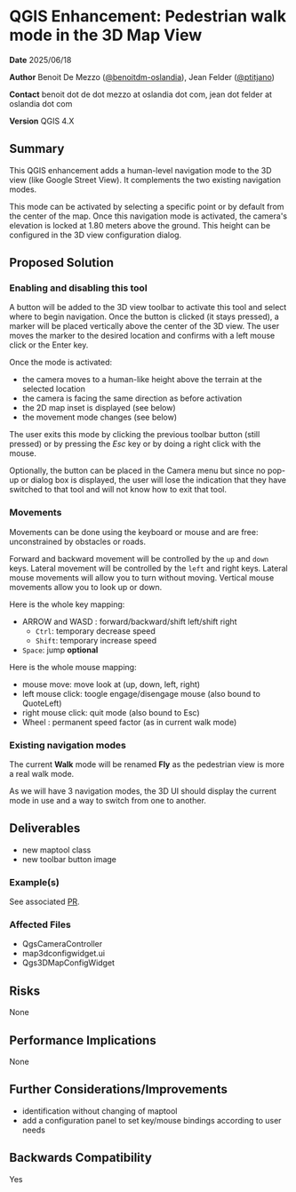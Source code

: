 # QGIS Enhancement: Pedestrian walk mode in the 3D Map View

**Date** 2025/06/18

**Author** Benoit De Mezzo ([@benoitdm-oslandia](https://github.com/benoitdm-oslandia)), Jean Felder ([@ptitjano](https://github.com/ptitjano))

**Contact** benoit dot de dot mezzo at oslandia dot com, jean dot felder at oslandia dot com

**Version** QGIS 4.X

## Summary

This QGIS enhancement adds a human-level navigation mode to the 3D view (like Google Street View). It complements the two existing navigation modes.

This mode can be activated by selecting a specific point or by default from the center of the map. Once this navigation mode is activated, the camera's elevation is locked at 1.80 meters above the ground. This height can be configured in the 3D view configuration dialog.

## Proposed Solution

### Enabling and disabling this tool

A button will be added to the 3D view toolbar to activate this tool and select where to begin navigation. Once the button is clicked (it stays pressed), a marker will be placed vertically above the center of the 3D view. The user moves the marker to the desired location and confirms with a left mouse click or the Enter key.

Once the mode is activated:

* the camera moves to a human-like height above the terrain at the selected location
* the camera is facing the same direction as before activation
* the 2D map inset is displayed (see below)
* the movement mode changes (see below)

The user exits this mode by clicking the previous toolbar button (still pressed) or by pressing the *Esc* key or by doing a right click with the mouse.

Optionally, the button can be placed in the Camera menu but since no pop-up or dialog box is displayed, the user will lose the indication that they have switched to that tool and will not know how to exit that tool.

### Movements

Movements can be done using the keyboard or mouse and are free: unconstrained by obstacles or roads.

Forward and backward movement will be controlled by the `up` and `down` keys. Lateral movement will be controlled by the `left` and right keys. Lateral mouse movements will allow you to turn without moving. Vertical mouse movements allow you to look up or down.

Here is the whole key mapping:

* ARROW and WASD : forward/backward/shift left/shift right
  * `Ctrl`: temporary decrease speed
  * `Shift`: temporary increase speed
* `Space`: jump **optional**

Here is the whole mouse mapping:

* mouse move: move look at (up, down, left, right)
* left mouse click: toogle engage/disengage mouse (also bound to QuoteLeft)
* right mouse click: quit mode (also bound to Esc)
* Wheel : permanent speed factor (as in current walk mode)

### Existing navigation modes

The current **Walk** mode will be renamed **Fly** as the pedestrian view is more a real walk mode.

As we will have 3 navigation modes, the 3D UI should display the current mode in use and a way to switch from one to another.

## Deliverables

* new maptool class
* new toolbar button image

### Example(s)

See associated [PR](https://github.com/qgis/QGIS-Enhancement-Proposals/pull/341).

### Affected Files

* QgsCameraController
* map3dconfigwidget.ui
* Qgs3DMapConfigWidget

## Risks

None

## Performance Implications

None

## Further Considerations/Improvements

* identification without changing of maptool
* add a configuration panel to set key/mouse bindings according to user needs

## Backwards Compatibility

Yes

